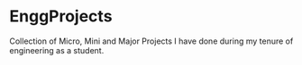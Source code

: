 # EnggProjects
Collection of Micro, Mini and Major Projects I have done during my tenure of engineering as a student.
